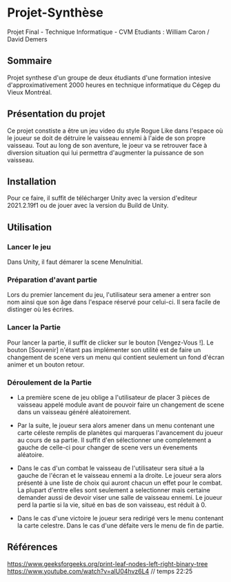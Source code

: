# Projet-Synthèse
Projet Final - Technique Informatique - CVM
Etudiants : William Caron / David Demers

## Sommaire
Projet synthese d'un groupe de deux étudiants d'une formation intesive d'approximativement 2000 heures en technique informatique du Cégep du Vieux Montréal.

## Présentation du projet
Ce projet constiste a être un jeu video du style Rogue Like dans l'espace où le joueur se doit de détruire le vaisseau ennemi à l'aide de son propre vaisseau. Tout au long de son aventure, le joeur va se retrouver face à diversion situation qui lui permettra d'augmenter la puissance de son vaisseau.

## Installation
Pour ce faire, il suffit de télécharger Unity avec la version d'editeur 2021.2.19f1 ou de jouer avec la version du Build de Unity.

## Utilisation

### Lancer le jeu
Dans Unity, il faut démarer la scene MenuInitial.

### Préparation d'avant partie
Lors du premier lancement du jeu, l'utilisateur sera amener a entrer son nom ainsi que son âge dans l'espace réservé pour celui-ci. Il sera facile de distinger où les écrires.

### Lancer la Partie
Pour lancer la partie, il suffit de clicker sur le bouton [Vengez-Vous !]. Le bouton [Souvenir] n'étant pas implémenter son utilité est de faire un changement de scene vers un menu qui contient seulement un fond d'écran animer et un bouton retour.

### Déroulement de la Partie
* La première scene de jeu oblige a l'utilisateur de placer 3 pièces de vaisseau appelé module avant de pouvoir faire un changement de scene dans un vaisseau généré aléatoirement.

* Par la suite, le joueur sera alors amener dans un menu contenant une carte céleste remplis de planètes qui marqueras l'avancement du joueur au cours de sa partie. Il suffit d'en sélectionner une completement a gauche de celle-ci pour changer de scene vers un évenements aléatoire.

* Dans le cas d'un combat le vaisseau de l'utilisateur sera situé a la gauche de l'écran et le vaisseau ennemi a la droite. Le joueur sera alors présenté à une liste de choix qui auront chacun un effet pour le combat. La plupart d'entre elles sont seulement a selectionner mais certaine demander aussi de devoir viser une salle de vaisseau ennemi. Le joueur perd la partie si la vie, situé en bas de son vaisseau, est réduit à 0.

* Dans le cas d'une victoire le joueur sera redirigé vers le menu contenant la carte celestre. Dans le cas d'une défaite vers le menu de fin de partie.

## Références 
https://www.geeksforgeeks.org/print-leaf-nodes-left-right-binary-tree
https://www.youtube.com/watch?v=alU04hvz6L4 // temps 22:25
